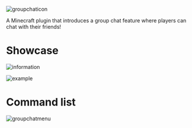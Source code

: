 ![groupchaticon](https://user-images.githubusercontent.com/60233722/106799501-f4fcdc00-6624-11eb-925d-f7e7e557f452.png)

A Minecraft plugin that introduces a group chat feature where players can chat with their friends!

# Showcase

![information](https://user-images.githubusercontent.com/60233722/162554249-44ee6ae0-def2-4ad6-8e5e-f83a9caa588d.PNG)

![example](https://user-images.githubusercontent.com/60233722/162554207-bd0f873e-c830-474c-b000-bcdd800b4431.PNG)

# Command list
![groupchatmenu](https://user-images.githubusercontent.com/60233722/97819309-5485cd00-1c6d-11eb-9520-b947ab7ef190.PNG)
